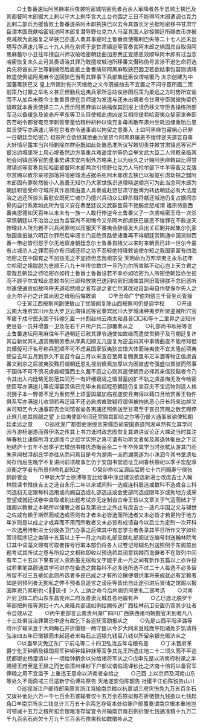 <!-- { "loadSidebar": true } -->
　　○土鲁番速坛阿黑麻率兵夜袭哈密城哈密死者百余人窜降者各半忠顺王狭巴及其都督阿木郎据大土剌以守大土剌华言大土台也围之三日不能得阿木郎遣调乜克力瓦剌二部兵为援皆败土鲁番遂杀阿木郎执狭巴以去令其酋长牙兰据哈密移书甘肃守臣谓本国既献哈密城池阿木郎复潜导野乜克力人马至其国人钞掠朝廷所赐衣币亦被克减故为此报复之举狭巴亦遣人奏其事是时土鲁番贡使撒剌巴失等二十七人还未出境写亦满速儿等三十九人尚在京师于是甘肃镇巡等官奏言阿木郎之祸固其自取但阿黑麻蕞尔小丑往年擅自兴师攻破哈密朝廷曲加恩赉正宜感恩效顺纵阿木郎有过当念哈密恢复未久止可具奏请治其罪乃敢擅攻城池所移番文僣称伪号言涉不逊乞命将选兵先将酋长牙兰等剿捕然后直抵土鲁番擒斩阿黑麻取狭巴回卫若欲姑事包容则请降敕遣使赍谕阿黑麻令送回狭巴当宥其罪事下兵部集廷臣议谓哈蜜乃  太宗创建为中国藩篱狭巴又  皇上所锡封有兴灭继绝之义今既被劫去不宜置之不问守臣所画二策前策乃讨罪之举名义甚正但勤兵远夷兵家所忌姑俟徐图后策为柔远之方时势所宜谕而不从加兵未晚今土鲁番贡使在京师速为发遣与还未出境者令甘肃守臣就彼拘留仍请敕就本番贡使择三二人赍示阿黑麻谕以祸福俟其回报上请仍移文守臣各操练所部军马以备缓急及谕赤斤罕东等卫头目使知此虏凶逆互相应援若哈密夷众挈家来奔即告苦峪令都督奄克孛剌管束量给粮种耕种以俟克复毋再散布肃州坐耗边储重贻后患其贡使写亦满速儿等在京者亦令通事谕以拘留之意奏入  上曰阿黑麻包藏祸心已非一日朝廷念哈密乃  祖宗所立欲继其绝曲为宽贷今阿黑麻屡恶不悛悖逆天道妄自尊大奸情尽露本当兴师剿除尔群臣既如此处置悉准所议写敕切责并敕甘肃镇巡等官严督沿边城堡将士用心堤备然边方事重兵难遥度尔等仍会举文武大臣二人领敕亲临其地会同镇巡等官酌量事势讲求安内制外方略来上以为经久之计赐阿黑麻敕曰比得甘肃镇巡等官奏具知哈密都督阿木郎两次引领野乜克力人马抢尔部下牛羊等畜又克落尔赏赐以致尔亲领部落将哈密城池占据杀死阿木郎虏去狭巴以报彼引虏劫掠之讎阿木郎固有罪矣然彼小人愚蠢无知尔乃大家世族识道理晓逆顺岂可为此当念阿木郎为朝廷职官受命守城将其作恶情由遣人具奏或赴愬甘肃守臣俾为转达朝廷必有大法度治之追还所掠头畜慰安既死亡魂尔乃擅兴兵动众公肆杀戮将献还城池仍复占据同宗骨肉自行系累如此所为信义安在奏至廷议文武群臣莫不扼腕忿怒咸谓  祖宗待迤西番夷恩德如天百年以来未有一族一人敢行悖逆今土鲁番父子一次虏哈密王母一次杀罕慎朝廷以不治治之曲为含容尚不知悔今又杀阿木郎虏狭巴屡恶不悛罪在不赦逆天悖理非人所为若不兴兵问罪何以压服天下番夷合辞请发大兵出关征剿并起集尔仇家敌国直扺巢穴明正尔罪然后牢闭关门显绝贡路使诸番再不得朝廷赏赐通中国货财西番一带必皆归怨于尔无地容身朝廷念尔土鲁番自祖父以来时来朝贡已非一世尔今虽有占城杀人之罪而前亦有归城还印之功不忍轻绝特降敕谕使尔知之我国家富有四海哈密之在中国有之不加益无之不加损但念我祖宗受  天明命为万邦华夷主永乐初年立哈密之祖脱脱为忠顺王八九十年传位数世一旦乃为尔所害略不动心岂上天立君之意哉且朝廷之待哈密亦如待土鲁番土鲁番设若不幸亦如哈密为人所密绝朝廷亦坐视而不顾乎尔宜知此意敕书到日即释放狭巴送回哈密旧城俾其照旧管理朕不念旧恶听尔遣使通贡如故呜呼天道昭然顺之者存逆之者亡尔其改过自新毋自作孽保尔先人之业为尔子孙之计其尚思之毋贻后悔故谕
　　○辛丑命广宁伯刘佶三千营坐司管操
　　○壬寅江西按察司副使敖山丁忧服阕复除山西按察司仍提调学校
　　○开设云南大理府宾川州及大罗卫云南镇巡等官奏宾居川大罗城诸种夷罗所聚盗贼所穴官军疲于戍守民夫困于转输乞置一州割赵州云南太和县普□□和等十二里畀之设知州吏目各一员并增置一卫及左右千户所户兵二部覆奏从之
　　○礼部尚书耿裕等言土鲁番速坛阿黑麻往年不道朝廷已赦其罪令通使如故继而遣使贡狮子及马朝廷复许其自新优其礼遇赏赐犒劳悉从厚典归顺无几旋复为逆虽曰其中事情曲直不能尽知但其僣儗可汗名号称兵犯顺不可不虑且国家驭夷狄宜惜大体而待夷使不宜太隆前项夷使自去年五月到京久不宣召今自三月以来宣召至再复赐表里布疋羊酒等物正值虏酋番文到京之后彼夷狡黠将谓朝廷恩礼视前倐焉加厚以为因彼虗夸强盛似畏彼而然事干国体不可不慎况虏酋崛强西土久蓄不庭之心则其遣使朝贡必择其亲信狡黠者今乃令其出入内廷略无防范其间万一有奸细窥觇之情潜蓄凶犷不轨之虞虽悔无及今哈密使臣写亦满速儿等应淂宴赏俱已完毕未肯起程恐朝廷仍复宣召夫不宝远物则远人格况狮子本一野兽不足为重何至上烦銮舆屡加临视遂使丑夷得以藉口且给赏番王物件俱系写亦满速儿收领若再迁延不还必启虏酋致疑将谓俱被拘执恶心日长将来边衅又未可知乞令大通事前去会同馆省谕各夷速还照例送至甘肃至于宣召赏赐之数乞赐停止庶几绝其觊觎之望  上曰夷使即令回还赏赐其即给之尔等仍督大通事省谕俾知朝廷柔远之意
　　○巡抚湖广都御史谢绶言宋儒臣胡安国奋迹荆湖卓然有立其学问因与游杨谢游而得伊洛之传其上书力诋时政志图恢复其进讲议论正大竦动当时其注解春秋比诸儒所淂尤邃而今之经学实宗之真可谓有功斯文者矣及其退休衡岳之下买地结庐十五年不出季子宏增创书楼优游衡岳余二十年卒传其学当时张栻从游其门而朱熹闻栻淂胡氏学亦往从而问焉自是号为湖南一派而湖南遂为小洙泗今其书堂遗址尚存而后生晚学不复讲问前项故事乞仍于安国书堂遗址立祠春秋祭祀以季子宏配享庶衡之学者有所景仰命礼部知之
　　○癸卯命以宝源店后房七十六间赐寿宁侯张鹤龄管业
　　○甲辰大学士徐溥等言比给事中涂旦建议欲选新进士改庶吉士入翰林院读书惟庶吉士之选自永乐二年以来或间科一选或连科屡选或数科不选或合三科同选初无定限每科选用或内阁自选或礼部选送或会吏部同选或限年岁或拘地方或采誉望或就廷试卷中查取或别出题考试亦无定制自古帝王皆以文章关乎气运而储才于馆阁以教餋之本朝所以储餋之者自及第进士之外止有庶吉士一途凡华国之文与辅世之佐咸有赖于斯然而或选或否则有才者未必皆选而所选者又未必皆才若更拘于地方年岁则是以成之才或弃而不用而所教者又未必皆有成请自今以后立为定制一次开科一次选用待新进士分拨各卫门办事之后俾其中有志学古者各录其平日所作文字如论策诗赋序记之类限十五篇以上于一月之内赴礼部呈献礼部阅试讫编号封送翰林院考订其中词藻文理有可取者按号行取本部仍将各人试卷记号糊名封送照例于东阁前出题考试其所试之卷与所投之文相称即收以预选若其词意钩棘而诡僻者不在取列中间有年二十五以下果有过人资质虽无宿构文字能于此一月之间有新作五篇以上亦许投试若果笔路颇通其学可进亦在备选之数每科不必多选所选不过二十人每选不必多留所留不过三五辈如此则所选者多是已成之才有所论撰便堪供事将来成就必有足赖者如是则预列者无狥私之弊不预者息造言之谤臣等皆出自此途引进后贤储之馆阁以报国厚恩乃其职也＜锍-釒＞入  上纳之命今后内阁仍同吏礼二部考选
　　○河南开封卫辉二府山东东昌兖州二府及直隶元城县各地震有声
　　○乙巳迤北脱罗干等部把剌孩等男妇十六人来降兵部请如例给赐传送广西桂林前卫安置仍官其少壮者令自效从之
　　○丙午吏部言云南贵州湖广四川广西狭西诸司朝觐官未到者凡八十三处俱当治罪第恐中途有故乞下各巡抚官勘报从之
　　○先是山西平阳泽潞等府州岁输米豆于大同每石并折徵银一两守臣以今岁大同米豆贱而平阳诸处岁饥请将弘治四五年已徵银而未起运者米每石止运银九钱豆八钱以所留余银充赈济从之
　　○以蛊旱灾免辽东广宁前屯等二十四卫弘治五年屯粮有差
　　○丁未晋府革爵宁化王钟鈵及镇国将军钟钜钟鎎钟鉌等互争其先王所遗庄地二十二顷久而不平巡抚都御史杨澄请以十一顷给钟鈵余以分给诸将军从之○戊申先是以济南府税课之半赐德王府至是王辞之而乞临清州课钞下户部议谓临清课钞比之济南十倍将以备官军俸粮之用不宜滥予  上重违王意命以济南者全给之
　　○己酉  上以京师及河南山东等处久不雨斋戒三日遣新宁伯谭祐祭告  天地遂安伯陈韶告  社稷平江伯陈锐告山川
　　○巡视浙江户部侍郎吴原言浙江当输南京粮以杭嘉湖三府灾伤免九万五百余石又拨补他处六万一千七百余石该输者仅十五万余石原拟每石折徵银九钱欲以七钱起角□羊南京所余二钱总计三万五十余两乞存留本处给赈户部覆奏谓南京根本重地岂可顿减十五万之粮所扣余银难准存留宜令并输南京每石例折银七钱通准粮十九万二千九百余石尚欠十万九千三百余石俟来秋如数徵补从之
